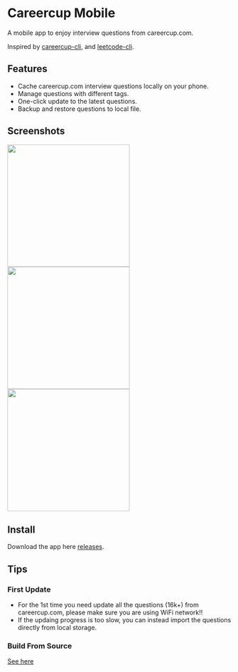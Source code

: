 # Careercup Mobile

A mobile app to enjoy interview questions from careercup.com.

Inspired by [careercup-cli](https://github.com/skygragon/careercup-cli), and [leetcode-cli](https://github.com/skygragon/leetcode-cli).

## Features

* Cache careercup.com interview questions locally on your phone.
* Manage questions with different tags.
* One-click update to the latest questions.
* Backup and restore questions to local file.

## Screenshots

<kbd><img src="https://github.com/skygragon/careercup-mobile/blob/master/screenshots/dashboard.png" width="275" /></kbd>
<kbd><img src="https://github.com/skygragon/careercup-mobile/blob/master/screenshots/question.png" width="275" /></kbd>
<kbd><img src="https://github.com/skygragon/careercup-mobile/blob/master/screenshots/setting.png" width="275" /></kbd>

## Install

Download the app here [releases](https://github.com/skygragon/careercup-mobile/releases).

## Tips

### First Update

* For the 1st time you need update all the questions (16k+) from careercup.com, please make sure you are using WiFi network!!
* If the updaing progress is too slow, you can instead import the questions directly from local storage.

### Build From Source

[See here](https://github.com/skygragon/careercup-mobile/blob/master/docs/build.md)
